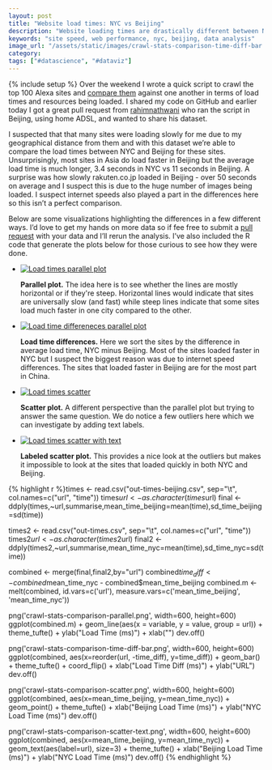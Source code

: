 ```yaml
---
layout: post
title: "Website load times: NYC vs Beijing"
description: "Website loading times are drastically different between NYC and Beijing - as expected the sites in China load faster in Beijing but slower in NY and vice versa."
keywords: "site speed, web performance, nyc, beijing, data analysis"
image_url: "/assets/static/images/crawl-stats-comparison-time-diff-bar.png"
category:
tags: ["#datascience", "#dataviz"]
---
```

{% include setup %}
Over the weekend I wrote a quick script to crawl the top 100 Alexa sites and <a href="http://dangoldin.com/2014/03/09/examining-the-requests-made-by-the-top-100-sites/">compare them</a> against one another in terms of load times and resources being loaded. I shared my code on GitHub and earlier today I got a great pull request from <a href="https://github.com/rahimnathwani" target="_blank">rahimnathwani</a> who ran the script in Beijing, using home ADSL, and wanted to share his dataset.

I suspected that that many sites were loading slowly for me due to my geographical distance from them and with this dataset we’re able to compare the load times between NYC and Beijing for these sites. Unsurprisingly, most sites in Asia do load faster in Beijing but the average load time is much longer, 3.4 seconds in NYC vs 11 seconds in Beijing. A surprise was how slowly rakuten.co.jp loaded in Beijing - over 50 seconds on average and I suspect this is due to the huge number of images being loaded. I suspect internet speeds also played a part in the differences here so this isn’t a perfect comparison.

Below are some visualizations highlighting the differences in a few different ways. I’d love to get my hands on more data so if fee free to submit a <a href="https://github.com/dangoldin/site-analysis" target="_blank">pull request</a> with your data and I’ll rerun the analysis. I’ve also included the R code that generate the plots below for those curious to see how they were done.

<ul class="thumbnails">
  <li>
    <div class="thumbnail">
      <a href="{{ IMG_PATH }}crawl-stats-comparison-parallel.png">
        <img src="{{ IMG_PATH }}crawl-stats-comparison-parallel.png" alt="Load times parallel plot">
      </a>
      <p>
        <strong>Parallel plot.</strong> The idea here is to see whether the lines are mostly horizontal or if they're steep. Horizontal lines would indicate that sites are universally slow (and fast) while steep lines indicate that some sites load much faster in one city compared to the other.
      </p>
    </div>
  </li>

  <li>
    <div class="thumbnail">
      <a href="{{ IMG_PATH }}crawl-stats-comparison-time-diff-bar.png">
        <img src="{{ IMG_PATH }}crawl-stats-comparison-time-diff-bar.png" alt="Load time differeneces parallel plot">
      </a>
      <p>
        <strong>Load time differences.</strong> Here we sort the sites by the difference in average load time, NYC minus Beijing. Most of the sites loaded faster in NYC but I suspect the biggest reason was due to internet speed differences. The sites that loaded faster in Beijing are for the most part in China.
      </p>
    </div>
  </li>

  <li>
    <div class="thumbnail">
      <a href="{{ IMG_PATH }}crawl-stats-comparison-scatter.png">
        <img src="{{ IMG_PATH }}crawl-stats-comparison-scatter.png" alt="Load times scatter">
      </a>
      <p>
        <strong>Scatter plot.</strong> A different perspective than the parallel plot but trying to answer the same question. We do notice a few outliers here which we can investigate by adding text labels.
      </p>
    </div>
  </li>

  <li>
    <div class="thumbnail">
      <a href="{{ IMG_PATH }}crawl-stats-comparison-scatter-text.png">
        <img src="{{ IMG_PATH }}crawl-stats-comparison-scatter-text.png" alt="Load times scatter with text">
      </a>
      <p>
        <strong>Labeled scatter plot.</strong> This provides a nice look at the outliers but makes it impossible to look at the sites that loaded quickly in both NYC and Beijing.
      </p>
    </div>
  </li>
</ul>

{% highlight r %}times <- read.csv("out-times-beijing.csv", sep="\t", col.names=c("url", "time"))
times$url <- as.character(times$url)
final <- ddply(times,~url,summarise,mean_time_beijing=mean(time),sd_time_beijing=sd(time))

times2 <- read.csv("out-times.csv", sep="\t", col.names=c("url", "time"))
times2$url <- as.character(times2$url)
final2 <- ddply(times2,~url,summarise,mean_time_nyc=mean(time),sd_time_nyc=sd(time))

combined <- merge(final,final2,by="url")
combined$time_diff <- combined$mean_time_nyc - combined$mean_time_beijing
combined.m <- melt(combined, id.vars=c('url'), measure.vars=c('mean_time_beijing', 'mean_time_nyc'))

png('crawl-stats-comparison-parallel.png', width=600, height=600)
ggplot(combined.m) +
  geom_line(aes(x = variable, y = value, group = url)) +
  theme_tufte() +
  ylab("Load Time (ms)") + xlab("")
dev.off()

png('crawl-stats-comparison-time-diff-bar.png', width=600, height=600)
ggplot(combined, aes(x=reorder(url, -time_diff), y=time_diff)) +
  geom_bar() +
  theme_tufte() +
  coord_flip() +
  xlab("Load Time Diff (ms)") +
  ylab("URL")
dev.off()

png('crawl-stats-comparison-scatter.png', width=600, height=600)
ggplot(combined, aes(x=mean_time_beijing, y=mean_time_nyc)) +
  geom_point() +
  theme_tufte() +
  xlab("Beijing Load Time (ms)") +
  ylab("NYC Load Time (ms)")
dev.off()

png('crawl-stats-comparison-scatter-text.png', width=600, height=600)
ggplot(combined, aes(x=mean_time_beijing, y=mean_time_nyc)) +
  geom_text(aes(label=url), size=3) +
  theme_tufte() +
  xlab("Beijing Load Time (ms)") +
  ylab("NYC Load Time (ms)")
dev.off()
{% endhighlight %}